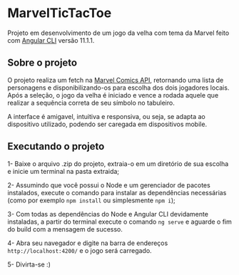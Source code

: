 # MarvelTicTacToe

Projeto em desenvolvimento de um jogo da velha com tema da Marvel feito com [Angular CLI](https://github.com/angular/angular-cli) versão 11.1.1.

## Sobre o projeto

O projeto realiza um fetch na [Marvel Comics API](https://developer.marvel.com/), retornando uma lista de personagens e disponibilizando-os para escolha dos dois jogadores locais. Após a seleção, o jogo da velha é iniciado e vence a rodada aquele que realizar a sequência correta de seu símbolo no tabuleiro.

A interface é amigavel, intuitiva e responsiva, ou seja, se adapta ao dispositivo utilizado, podendo ser caregada em dispositivos mobile.

## Executando o projeto

1- Baixe o arquivo .zip do projeto, extraia-o em um diretório de sua escolha e inicie um terminal na pasta extraida;

2- Assumindo que você possui o Node e um gerenciador de pacotes instalados, execute o comando para instalar as dependências necessárias (como por exemplo `npm install` ou simplesmente `npm i`);

3- Com todas as dependências do Node e Angular CLI devidamente instaladas, a partir do terminal execute o comando `ng serve` e aguarde o fim do build com a mensagem de sucesso. 

4- Abra seu navegador e digite na barra de endereços `http://localhost:4200/` e o jogo será carregado.

5- Divirta-se :) 

